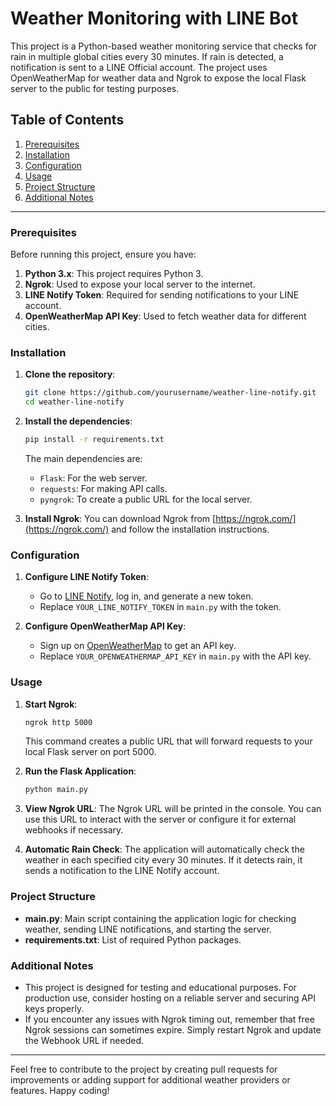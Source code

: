 
# Weather Monitoring with LINE Bot

This project is a Python-based weather monitoring service that checks for rain in multiple global cities every 30 minutes. If rain is detected, a notification is sent to a LINE Official account. The project uses OpenWeatherMap for weather data and Ngrok to expose the local Flask server to the public for testing purposes.

## Table of Contents
1. [Prerequisites](#prerequisites)
2. [Installation](#installation)
3. [Configuration](#configuration)
4. [Usage](#usage)
5. [Project Structure](#project-structure)
6. [Additional Notes](#additional-notes)

---

### Prerequisites

Before running this project, ensure you have:

1. **Python 3.x**: This project requires Python 3.
2. **Ngrok**: Used to expose your local server to the internet.
3. **LINE Notify Token**: Required for sending notifications to your LINE account.
4. **OpenWeatherMap API Key**: Used to fetch weather data for different cities.

### Installation

1. **Clone the repository**:
   ```bash
   git clone https://github.com/yourusername/weather-line-notify.git
   cd weather-line-notify
   ```

2. **Install the dependencies**:
   ```bash
   pip install -r requirements.txt
   ```

   The main dependencies are:
   - `Flask`: For the web server.
   - `requests`: For making API calls.
   - `pyngrok`: To create a public URL for the local server.

3. **Install Ngrok**:
   You can download Ngrok from [https://ngrok.com/](https://ngrok.com/) and follow the installation instructions.

### Configuration

1. **Configure LINE Notify Token**:
   - Go to [LINE Notify](https://notify-bot.line.me/en/), log in, and generate a new token.
   - Replace `YOUR_LINE_NOTIFY_TOKEN` in `main.py` with the token.

2. **Configure OpenWeatherMap API Key**:
   - Sign up on [OpenWeatherMap](https://home.openweathermap.org/users/sign_up) to get an API key.
   - Replace `YOUR_OPENWEATHERMAP_API_KEY` in `main.py` with the API key.

### Usage

1. **Start Ngrok**:
   ```bash
   ngrok http 5000
   ```
   This command creates a public URL that will forward requests to your local Flask server on port 5000.

2. **Run the Flask Application**:
   ```bash
   python main.py
   ```

3. **View Ngrok URL**:
   The Ngrok URL will be printed in the console. You can use this URL to interact with the server or configure it for external webhooks if necessary.

4. **Automatic Rain Check**:
   The application will automatically check the weather in each specified city every 30 minutes. If it detects rain, it sends a notification to the LINE Notify account.

### Project Structure

- **main.py**: Main script containing the application logic for checking weather, sending LINE notifications, and starting the server.
- **requirements.txt**: List of required Python packages.

### Additional Notes

- This project is designed for testing and educational purposes. For production use, consider hosting on a reliable server and securing API keys properly.
- If you encounter any issues with Ngrok timing out, remember that free Ngrok sessions can sometimes expire. Simply restart Ngrok and update the Webhook URL if needed.

---

Feel free to contribute to the project by creating pull requests for improvements or adding support for additional weather providers or features. Happy coding!
